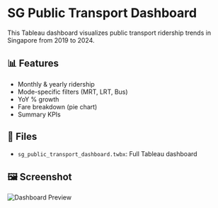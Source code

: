 # SG Public Transport Dashboard

This Tableau dashboard visualizes public transport ridership trends in Singapore from 2019 to 2024.

## 📊 Features
- Monthly & yearly ridership
- Mode-specific filters (MRT, LRT, Bus)
- YoY % growth
- Fare breakdown (pie chart)
- Summary KPIs

## 📁 Files
- `sg_public_transport_dashboard.twbx`: Full Tableau dashboard

## 🖼️ Screenshot
![Dashboard Preview](Dashboard.png)
